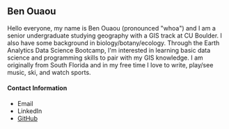 ## Ben Ouaou
Hello everyone, my name is Ben Ouaou (pronounced "whoa") and I am a senior undergraduate studying geography with a GIS track at CU Boulder. I also have some background in biology/botany/ecology. Through the Earth Analytics Data Science Bootcamp, I'm interested in learning basic data science and programming skills to pair with my GIS knowledge. I am originally from South Florida and in my free time I love to write, play/see music, ski, and watch sports.

#### Contact Information
* Email
* LinkedIn
* [GitHub](https://github.com/bwhoa2299)

